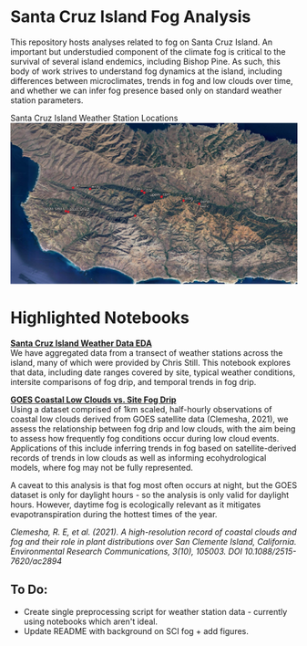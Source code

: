 # Santa Cruz Island Fog Analysis

This repository hosts analyses related to fog on Santa Cruz Island. An important but understudied component of the climate fog is critical to the survival of several island endemics, including Bishop Pine. As such, this body of work strives to understand fog dynamics at the island, including differences between microclimates, trends in fog and low clouds over time, and whether we can infer fog presence based only on standard weather station parameters. 

Santa Cruz Island Weather Station Locations
![Stations](./figures/sci-stations.png)

# Highlighted Notebooks
__[Santa Cruz Island Weather Data EDA](./notebooks/02-analyses/eda-sci-weather.ipynb)__   
We have aggregated data from a transect of weather stations across the island, many of which were provided by Chris Still. This notebook explores that data, including date ranges covered by site, typical weather conditions, intersite comparisons of fog drip, and temporal trends in fog drip. 

__[GOES Coastal Low Clouds vs. Site Fog Drip](./notebooks/02-analyses/goes-fog-drip-comparisons)__   
Using a dataset comprised of 1km scaled, half-hourly observations of coastal low clouds derived from GOES satellite data (Clemesha, 2021), we assess the relationship between fog drip and low clouds, with the aim being to assess how frequently fog conditions occur during low cloud events. Applications of this include inferring trends in fog based on satellite-derived records of trends in low clouds as well as informing ecohydrological models, where fog may not be fully represented. 

A caveat to this analysis is that fog most often occurs at night, but the GOES dataset is only for daylight hours - so the analysis is only valid for daylight hours. However, daytime fog is ecologically relevant as it mitigates evapotranspiration during the hottest times of the year. 

_Clemesha, R. E, et al. (2021). A high-resolution record of coastal clouds and fog and their role in plant distributions over San Clemente Island, California. Environmental Research Communications, 3(10), 105003.
DOI 10.1088/2515-7620/ac2894_


## To Do: 
- Create single preprocessing script for weather station data - currently using notebooks which aren't ideal.
- Update README with background on SCI fog + add figures. 